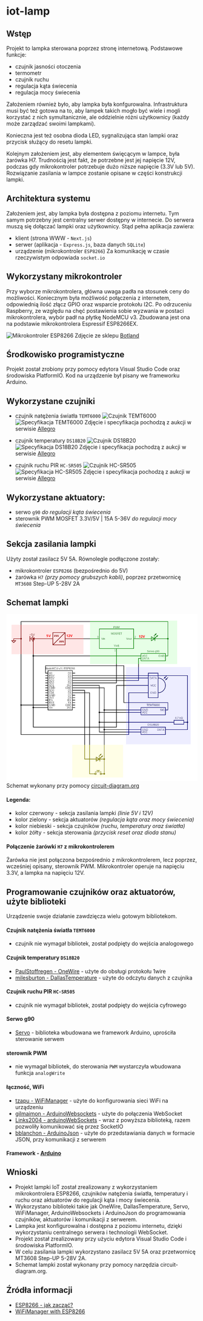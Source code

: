 # iot-lamp

## Wstęp
Projekt to lampka sterowana poprzez stronę internetową. Podstawowe funkcje:
- czujnik jasności otoczenia
- termometr
- czujnik ruchu
- regulacja kąta świecenia
- regulacja mocy świecenia

Założeniem również było, aby lampka była konfgurowalna. Infrastruktura musi być też gotowa na to, aby lampek takich mogło być wiele i mogli korzystać z nich symultanicznie, ale oddzielnie różni użytkownicy (każdy może zarządzać swoimi lampkami).

Konieczna jest też osobna dioda LED, sygnalizująca stan lampki oraz przycisk służący do resetu lampki.

Kolejnym założeniem jest, aby elementem święcącym w lampce, była żarówka H7. Trudnością jest fakt, że potrzebne jest jej napięcie 12V, podczas gdy mikrokontroler potrzebuje dużo niższe napięcie (3.3V lub 5V). Rozwiązanie zasilania w lampce zostanie opisane w części konstrukcji lampki.

## Architektura systemu
Założeniem jest, aby lampka była dostępna z poziomu internetu. Tym samym potrzebny jest centralny serwer dostępny w internecie. Do serwera muszą się dołączać lampki oraz użytkownicy. Stąd pełna aplikacja zawiera:
- klient (strona WWW - `Next.js`)
- serwer (aplikacja - `Express.js`, baza danych `SQLite`)
- urządzenie (mikrokontroler `ESP8266`)
Za komunikację w czasie rzeczywistym odpowiada `socket.io`

## Wykorzystany mikrokontroler
Przy wyborze mikrokontrolera, główna uwaga padła na stosunek ceny do możliwości. Koniecznym była możliwość połączenia z internetem, odpowiednią ilość złącz GPIO oraz wsparcie protokołu I2C. Po odrzuceniu Raspberry, ze względu na chęć postawienia sobie wyzwania w postaci mikrokontrolera, wybór padł na płytkę NodeMCU v3. Zbudowana jest ona na podstawie mikrokontrolera Espressif ESP8266EX.

![Mikrokontroler ESP8266](https://botland.com.pl/img/art/inne/08241_8.jpg)
Zdjęcie ze sklepu [Botland](https://botland.com.pl)

## Środkowisko programistyczne
Projekt został zrobiony przy pomocy edytora Visual Studio Code oraz środowiska PlatformIO.
Kod na urządzenie był pisany we frameworku Arduino. 

## Wykorzystane czujniki
- czujnik natężenia światła `TEMT6000`
![Czujnik TEMT6000]()
![Specyfikacja TEMT6000]()
Zdjęcie i specyfikacja pochodzą z aukcji w serwisie [Allegro](https://allegro.pl)

- czujnik temperatury `DS18B20`
![Czujnik DS18B20]()
![Specyfikacja DS18B20]()
Zdjęcie i specyfikacja pochodzą z aukcji w serwisie [Allegro](https://allegro.pl)

- czujnik ruchu PIR `HC-SR505`
![Czujnik HC-SR505]()
![Specyfikacja HC-SR505]()
Zdjęcie i specyfikacja pochodzą z aukcji w serwisie [Allegro](https://allegro.pl)

## Wykorzystane aktuatory:
- serwo `g90` *do regulacji kąta świecenia*
- sterownik PWM MOSFET 3.3V/5V | 15A 5-36V *do regulacji mocy świecenia*

## Sekcja zasilania lampki
Użyty został zasilacz 5V 5A. Równolegle podłączone zostały:
- mikrokontroler `ESP8266` (bezpośrednio do 5V)
- żarówka `H7` *(przy pomocy grubszych kabli)*, poprzez przetwornicę `MT3608` Step-UP 5-28V 2A

## Schemat lampki
![Schemat lampki](https://github.com/azizko1337/iot-lamp/blob/main/docs/images/circuit-colored.png?raw=true)
Schemat wykonany przy pomocy [circuit-diagram.org](https://www.circuit-diagram.org/)

#### Legenda:
- kolor czerwony - sekcja zasilania lampki *(linie 5V i 12V)*
- kolor zielony - sekcja aktuatorów *(regulacja kąta oraz mocy świecenia)*
- kolor niebieski - sekcja czujników *(ruchu, temperatury oraz światła)*
- kolor żółty - sekcja sterowania *(przycisk reset oraz dioda stanu)*

#### Połączenie żarówki `H7` z mikrokontrolerem
Żarówka nie jest połączona bezpośrednio z mikrokontrolerem, lecz poprzez, wcześniej opisany, sterownik PWM. Mikrokontroler operuje na napięciu 3.3V, a lampka na napięciu 12V.

## Programowanie czujników oraz aktuatorów, użyte biblioteki
Urządzenie swoje działanie zawdzięcza wielu gotowym bibliotekom.

#### Czujnik natężenia światła `TEMT6000`
- czujnik nie wymagał bibliotek, został podpięty do wejścia analogowego

#### Czujnik temperatury `DS18B20`
- [PaulStoffregen - OneWire](https://github.com/PaulStoffregen/OneWire) - użyte do obsługi protokołu 1wire
- [milesburton - DallasTemperature](https://github.com/milesburton/Arduino-Temperature-Control-Library) - użyte do odczytu danych z czujnika

#### Czujnik ruchu PIR `HC-SR505`
- czujnik nie wymagał bibliotek, został podpięty do wejścia cyfrowego

#### Serwo g90
- [Servo](https://www.arduino.cc/reference/en/libraries/servo/) - biblioteka wbudowana we framework Arduino, uprościła sterowanie serwem

#### sterownik PWM
- nie wymagał bibliotek, do sterowania `PWM` wystarczyła wbudowana funkcja `analogWrite` 

#### łączność, WiFi
- [tzapu - WiFiManager](https://github.com/tzapu/WiFiManager) - użyte do konfigurowania sieci WiFi na urządzeniu
- [gilmaimon - ArduinoWebsockets](https://github.com/gilmaimon/ArduinoWebsockets) - użyte do połączenia WebSocket 
- [Links2004 - arduinoWebSockets](https://github.com/Links2004/arduinoWebSockets) - wraz z powyższa biblioteką, razem pozwoliły komunikować się przez SocketIO
- [bblanchon - ArduinoJson](https://github.com/bblanchon/ArduinoJson) - użyte do przedstawiania danych w formacie JSON, przy komunikacji z serwerem

#### Framework - [Arduino](https://docs.platformio.org/en/stable/frameworks/arduino.html)

## Wnioski
- Projekt lampki IoT został zrealizowany z wykorzystaniem mikrokontrolera ESP8266, czujników natężenia światła, temperatury i ruchu oraz aktuatorów do regulacji kąta i mocy świecenia.
- Wykorzystano biblioteki takie jak OneWire, DallasTemperature, Servo, WiFiManager, ArduinoWebsockets i ArduinoJson do programowania czujników, aktuatorów i komunikacji z serwerem.
- Lampka jest konfigurowalna i dostępna z poziomu internetu, dzięki wykorzystaniu centralnego serwera i technologii WebSocket.
- Projekt został zrealizowany przy użyciu edytora Visual Studio Code i środowiska PlatformIO.
- W celu zasilania lampki wykorzystano zasilacz 5V 5A oraz przetwornicę MT3608 Step-UP 5-28V 2A.
- Schemat lampki został wykonany przy pomocy narzędzia circuit-diagram.org.

## Źródła informacji
- [ESP8266 - jak zacząć?](https://forbot.pl/blog/leksykon/esp8266)
- [WiFiManager with ESP8266](https://randomnerdtutorials.com/wifimanager-with-esp8266-autoconnect-custom-parameter-and-manage-your-ssid-and-password/)